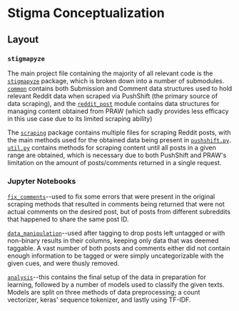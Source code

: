 # Stigma Conceptualization

## Layout

### `stigmapyze`

The main project file containing the majority of all relevant code is the [`stigmapyze`](stigmapyze) package, which is broken down into a number of submodules. [`common`](stigmapyze/common/reddit.py) contains both Submission and Comment data structures used to hold relevant Reddit data when scraped via PushShift (the primary source of data scraping), and the [`reddit_post`](stigmapyze/common/reddit_post.py) module contains data structures for managing content obtained from PRAW (which sadly provides less efficacy in this use case due to its limited scraping ability)

The [`scraping`](stigmapyze/scraping/) package contains multiple files for scraping Reddit posts, with the main methods used for the obtained data being present in [`pushshift.py`](stigmapyze/scraping/pushshift.py). [`util.py`](stigmapyze/scraping/util.py) contains methods for scraping content until all posts in a given range are obtained, which is necessary due to both PushShift and PRAW's limitation on the amount of posts/comments returned in a single request.

### Jupyter Notebooks

[`fix_comments`](notebooks/fix_comments.ipynb)--used to fix some errors that were present in the original scraping methods that resulted in comments being returned that were not actual comments on the desired post, but of posts from different subreddits that happened to share the same post ID.

[`data_manipulation`](notebooks/data_manipulation.ipynb)--used after tagging to drop posts left untagged or with non-binary results in their columns, keeping only data that was deemed taggable. A vast number of both posts and comments either did not contain enough information to be tagged or were simply uncategorizable with the given cues, and were thusly removed.

[`analysis`](notebooks/analysis.ipynb)--this contains the final setup of the data in preparation for learning, followed by a number of models used to classify the given texts. Models are split on three methods of data preprocessing; a count vectorizer, keras' sequence tokenizer, and lastly using TF-IDF.
